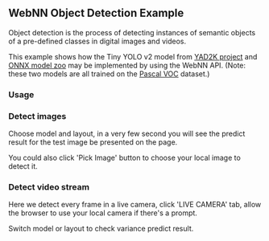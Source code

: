 ## WebNN Object Detection Example

Object detection is the process of detecting instances of semantic objects of a pre-defined classes in digital images and videos.

This example shows how the Tiny YOLO v2 model from [YAD2K project](https://github.com/allanzelener/YAD2K) and [ONNX model zoo](https://github.com/onnx/models/blob/master/vision/object_detection_segmentation/tiny-yolov2/model/tinyyolov2-8.tar.gz) may be implemented by using the WebNN API. (Note: these two models are all trained on the [Pascal VOC](http://host.robots.ox.ac.uk/pascal/VOC/) dataset.)

### Usage

### Detect images

Choose model and layout, in a very few second you will see the predict result for the test image be presented on the page.

You could also click 'Pick Image' button to choose your local image to detect it.

### Detect video stream

Here we detect every frame in a live camera, click 'LIVE CAMERA' tab, allow the browser to use your local camera if there's a prompt.

Switch model or layout to check variance predict result.